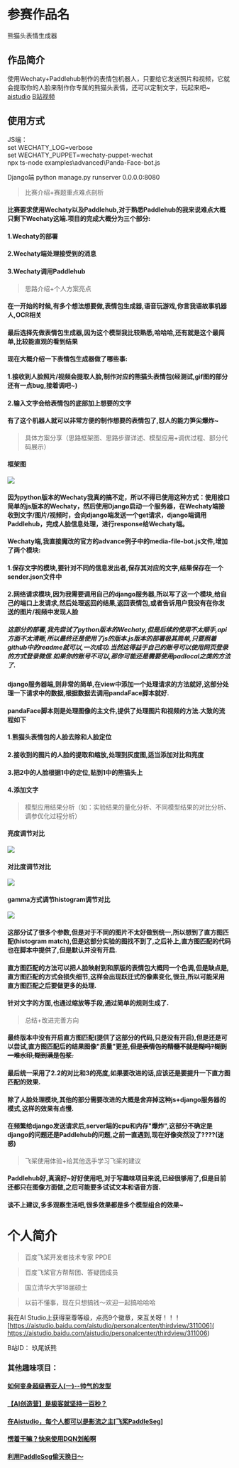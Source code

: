 # 参赛作品名
熊猫头表情生成器
## 作品简介
使用Wechaty+Paddlehub制作的表情包机器人，只要给它发送照片和视频，它就会提取你的人脸来制作你专属的熊猫头表情，还可以定制文字，玩起来吧~
[aistudio](https://aistudio.baidu.com/aistudio/projectdetail/1869462)
[B站视频](https://www.bilibili.com/video/BV1NK4y1N7m5/)
## 使用方式
JS端：   
set WECHATY_LOG=verbose   
set WECHATY_PUPPET=wechaty-puppet-wechat   
npx ts-node examples\\advanced\\Panda-Face-bot.js


Django端
python manage.py runserver 0.0.0.0:8080


> 比赛介绍+赛题重点难点剖析
#### 比赛要求使用Wechaty以及Paddlehub,对于熟悉Paddlehub的我来说难点大概只剩下Wechaty这端.项目的完成大概分为三个部分:
#### 1.Wechaty的部署
#### 2.Wechaty端处理接受到的消息
#### 3.Wechaty调用Paddlehub

> 思路介绍+个人方案亮点
#### 在一开始的时候,有多个想法想要做,表情包生成器,语音玩游戏,你言我语故事机器人,OCR相关
#### 最后选择先做表情包生成器,因为这个模型我比较熟悉,哈哈哈,还有就是这个最简单,比较能直观的看到结果
#### 现在大概介绍一下表情包生成器做了哪些事:
#### 1.接收到人脸照片/视频会提取人脸,制作对应的熊猫头表情包(经测试,gif图的部分还有一点bug,接着调吧~)
#### 2.输入文字会给表情包的底部加上想要的文字
#### 有了这个机器人就可以非常方便的制作想要的表情包了,怼人的能力笋尖爆炸~

> 具体方案分享（思路框架图、思路步骤详述、模型应用+调优过程、部分代码展示）   
#### 框架图   
![](https://ai-studio-static-online.cdn.bcebos.com/05d27434542e4bf29a80d451a4c993c972c8ab6a5e6948438fc5c7b287bf90ab)   
#### 因为python版本的Wechaty我真的搞不定，所以不得已使用这种方式：使用接口简单的js版本的Wechaty，然后使用Django启动一个服务器，在Wechaty端接收到文字/图片/视频时，会向django端发送一个get请求，django端调用Paddlehub，完成人脸信息处理，进行response给Wechaty端。   
#### Wechaty端,我直接魔改的官方的advance例子中的media-file-bot.js文件,增加了两个模块:    
#### 1.保存文字的模块,要针对不同的信息发出者,保存其对应的文字,结果保存在一个sender.json文件中    
#### 2.网络请求模块,因为我需要调用自己的django服务器,所以写了这一个模块,给自己的端口上发请求,然后处理返回的结果,返回表情包,或者告诉用户我没有在你发送的图片/视频中发现人脸    
##### 这部分的部署,我先尝试了python版本的Wechaty,但是后续的使用不太顺手,api方面不太清晰,所以最终还是使用了js的版本.js版本的部署极其简单,只要照着github中的readme就可以,一次成功.当然这得益于自己的账号可以使用网页登录的方式登录微信.如果你的账号不可以,那你可能还是需要使用padlocal之类的方法了.    

#### django服务器端,则非常的简单,在view中添加一个处理请求的方法就好,这部分处理一下请求中的数据,根据数据去调用pandaFace脚本就好.

#### pandaFace脚本则是处理图像的主文件,提供了处理图片和视频的方法.大致的流程如下
#### 1.熊猫头表情包的人脸去除和人脸定位
#### 2.接收到的图片的人脸的提取和缩放,处理到灰度图,适当添加对比和亮度
#### 3.把2中的人脸根据1中的定位,贴到1中的熊猫头上
#### 4.添加文字

> 模型应用结果分析（如：实验结果的量化分析、不同模型结果的对比分析、调参优化过程分析）   
#### 亮度调节对比
![](https://ai-studio-static-online.cdn.bcebos.com/8a9086cf256c4bb5969c847d1fdd8581fb614935966f49feb2bac2d74722f75b)   
#### 对比度调节对比
![](https://ai-studio-static-online.cdn.bcebos.com/98f037bc672f4ebb9226f7aeb7e3a522cd1637220f7045e59d807c262d47b3a9)    
#### gamma方式调节histogram调节对比
![](https://ai-studio-static-online.cdn.bcebos.com/92a7c02f5f354539bb2afd95c6a9e01bd548488a241b49658a799561a37880bb)
#### 这部分试了很多个参数,但是对于不同的图片不太好做到统一,所以想到了直方图匹配(histogram match),但是这部分实验的图找不到了,之后补上,直方图匹配的代码也在脚本中提供了,但是默认并没有开启.
#### 直方图匹配的方法可以把人脸映射到和原版的表情包大概同一个色调,但是缺点是,直方图匹配的方式会损失细节,这样会出现跃迁式的像素变化,很丑,所以可能采用直方图匹配之后要做更多的处理.
    
#### 针对文字的方面,也通过缩放等手段,通过简单的规则生成了.

> 总结+改进完善方向    
#### 最终版本中没有开启直方图匹配(提供了这部分的代码,只是没有开启),但是还是可以尝试,直方图匹配后的结果图像"质量"更差,~~但是表情包的精髓不就是糊吗?糊到一堆水印,糊到满是包浆.~~
#### 最后统一采用了2.2的对比和3的亮度,如果要改进的话,应该还是要提升一下直方图匹配的效果.
#### 除了人脸处理模块,其他的部分需要改进的大概是舍弃掉这种js+django服务器的模式,这样的效果有点慢.
#### 在频繁给django发送请求后,server端的cpu和内存"爆炸",这部分不确定是django的问题还是Paddlehub的问题,之前一直遇到,现在好像突然没了????(迷惑)

> 飞桨使用体验+给其他选手学习飞桨的建议
#### Paddlehub好,真滴好~好好使用吧,对于写趣味项目来说,已经很够用了,但是目前还都只在图像方面做,之后可能要多试试文本和语音方面.
#### 谈不上建议,多多观察生活吧,很多效果都是多个模型组合的效果~

# 个人简介

> 百度飞桨开发者技术专家 PPDE

> 百度飞桨官方帮帮团、答疑团成员

> 国立清华大学18届硕士

> 以前不懂事，现在只想搞钱～欢迎一起搞哈哈哈

我在AI Studio上获得至尊等级，点亮9个徽章，来互关呀！！！<br>
[https://aistudio.baidu.com/aistudio/personalcenter/thirdview/311006]( https://aistudio.baidu.com/aistudio/personalcenter/thirdview/311006)

B站ID： 玖尾妖熊

### 其他趣味项目：   
#### [如何变身超级赛亚人(一)--帅气的发型](https://aistudio.baidu.com/aistudio/projectdetail/1180050)
#### [【AI创造营】是极客就坚持一百秒？](https://aistudio.baidu.com/aistudio/projectdetail/1609763)    
#### [在Aistudio，每个人都可以是影流之主[飞桨PaddleSeg]](https://aistudio.baidu.com/aistudio/projectdetail/1173812)       
#### [愣着干嘛？快来使用DQN划船啊](https://aistudio.baidu.com/aistudio/projectdetail/621831)    
#### [利用PaddleSeg偷天换日～](https://aistudio.baidu.com/aistudio/projectdetail/1403330)    
